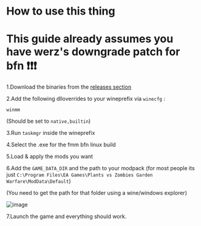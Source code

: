 # How to use this thing

# This guide already assumes you have werz's downgrade patch for bfn ❗❗❗

1.Download the binaries from the [releases section](https://github.com/Twig6943/FrostyToolsuiteBFNLinux/releases)

2.Add the following dlloverrides to your wineprefix via `winecfg` :


```
winmm
```


(Should be set to `native,builtin`)

3.Run `taskmgr` inside the wineprefix

4.Select the .exe for the fmm bfn linux build

5.Load & apply the mods you want

6.Add the `GAME_DATA_DIR` and the path to your modpack (for most people its just `C:\Program Files\EA Games\Plants vs Zombies Garden Warfare\ModData\Default`) 

(You need to get the path for that folder using a wine/windows explorer)

![image](https://github.com/user-attachments/assets/201b2a05-787c-4c91-bf0a-a8f1af8ff79e)

7.Launch the game and everything should work.


